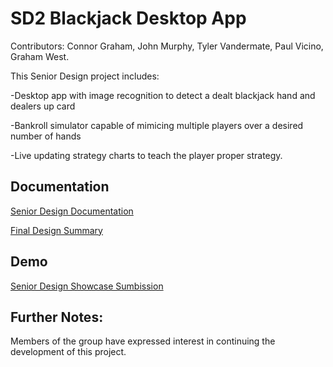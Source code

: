 
# SD2 Blackjack Desktop App
Contributors: 
Connor Graham, 
John Murphy,
Tyler Vandermate,
Paul Vicino,
Graham West.

This Senior Design project includes: 

-Desktop app with image recognition to detect a dealt blackjack hand and dealers up card

-Bankroll simulator capable of mimicing multiple players over a desired number of hands  

-Live updating strategy charts to teach the player proper strategy.  

## Documentation

[Senior Design Documentation](https://docs.google.com/document/d/1rbTC25Z58a6X_t5FrjH8RSqhWWyNp3qB5lY-yE47ZaA/edit?usp=sharing)

[Final Design Summary](https://docs.google.com/document/d/1mx66fMGQUwfp6tiDcYSqucPLx9_OevtVGZ7Kb_W0rzQ/edit#heading=h.hf5f44985r4v)
## Demo
[Senior Design Showcase Sumbission](https://www.youtube.com/watch?v=X0djdZgrOTM&ab_channel=PaulVicino)
## Further Notes:
Members of the group have expressed interest in continuing the development of this project.   
